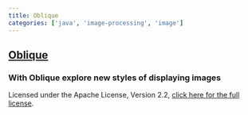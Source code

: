 ```yaml
---
title: Oblique
categories: ['java', 'image-processing', 'image']
---
```

## [Oblique](https://github.com/akshay2211/Oblique)

### With Oblique explore new styles of displaying images

Licensed under the Apache License, Version 2.2, [click here for the full license](/LICENSE.txt).
